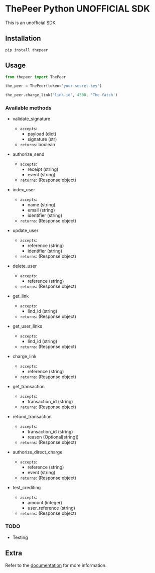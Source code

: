 # ThePeer Python UNOFFICIAL SDK


This is an unofficial SDK

## Installation

```shell
pip install thepeer
```

## Usage

````python
from thepeer import ThePeer

the_peer = ThePeer(token='your-secret-key')

the_peer.charge_link("link-id", 4300, 'The Yatch')

````


### Available methods

* validate_signature
    - `accepts`: 
        - payload (dict)
        - signature (str)
    - `returns`: boolean

    
* authorize_send
    - `accepts`: 
        - receipt (string)
        - event (string)
    - `returns`: (Response object)
    
* index_user
    - `accepts`:
        - name (string)
        - email (string)
        - identifier (string)
    - `returns`: (Response object)
        
* update_user
    - `accepts`:
        - reference (string)
        - identifier (string)
    - `returns`: (Response object)
        
* delete_user
    - `accepts`:
        - reference (string)
    - `returns`: (Response object)
    
* get_link
    - `accepts`:
        - lind_id (string)
    - `returns`: (Response object)

* get_user_links
    - `accepts`:
        - lind_id (string)
    - `returns`: (Response object)

* charge_link
    - `accepts`:
        - reference (string)
    - `returns`: (Response object)

* get_transaction
    - `accepts`:
        - transaction_id (string)
    - `returns`: (Response object)

* refund_transaction
    - `accepts`:
        - transaction_id (string)
        - reason (Optional[string])
    - `returns`: (Response object)
    
* authorize_direct_charge
    - `accepts`:
        - reference (string)
        - event (string)
    - `returns`: (Response object)

* test_crediting
    - `accepts`:
        - amount (integer)
        - user_reference (string)
    - `returns`: (Response object)

### TODO

- Testing

## Extra

Refer to the [documentation](https://docs.thepeer.co) for more information.
